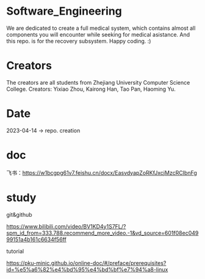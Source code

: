 # Software_Engineering
We are dedicated to create a full medical system, which contains almost all components you will encounter while seeking for medical asistance.
And this repo. is for the recovery subsystem. 
Happy coding. :)
# Creators
The creators are all students from Zhejiang University Computer Science College.
Creators: Yixiao Zhou, Kairong Han, Tao Pan, Haoming Yu. 
# Date
2023-04-14 -> repo. creation

# doc

飞书：https://w1bcgpg61v7.feishu.cn/docx/EasvdyapZoRKfJxcjMzcRCIbnFg

# study

git&github

https://www.bilibili.com/video/BV1KD4y1S7FL/?spm_id_from=333.788.recommend_more_video.-1&vd_source=601f08ec04999151a4b161c6634f56ff

tutorial

https://pku-minic.github.io/online-doc/#/preface/prerequisites?id=%e5%a6%82%e4%bd%95%e4%bd%bf%e7%94%a8-linux
